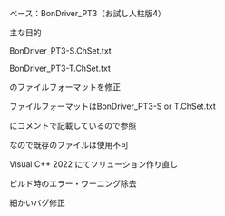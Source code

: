 ベース：BonDriver_PT3（お試し人柱版4）

主な目的

BonDriver_PT3-S.ChSet.txt

BonDriver_PT3-T.ChSet.txt

のファイルフォーマットを修正

ファイルフォーマットはBonDriver_PT3-S or T.ChSet.txt

にコメントで記載しているので参照

なので既存のファイルは使用不可


Visual C++ 2022 にてソリューション作り直し

ビルド時のエラー・ワーニング除去

細かいバグ修正
